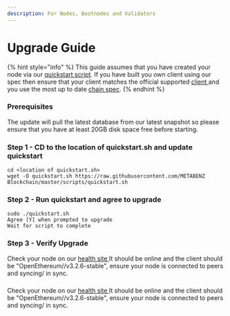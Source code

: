 ```yaml
---
description: For Nodes, Bootnodes and Validators
---
```


# Upgrade Guide

{% hint style="info" %}
This guide assumes that you have created your node via our [quickstart script](https://github.com/METABENZio/METABENZ-network/blob/master/scripts/quickstart.sh). If you have built you own client using our spec then ensure that your client matches the official supported [client ](https://github.com/METABENZio/METABENZ-network/blob/master/Dockerfile#L23)and you use the most up to date [chain spec](https://github.com/METABENZio/METABENZ-network/blob/master/config/spec.json).
{% endhint %}

### Prerequisites

The update will pull the latest database from our latest snapshot so please ensure that you have at least 20GB disk space free before starting.

### Step 1 - CD to the location of quickstart.sh and update quickstart

```
cd <location of quickstart.sh>
wget -O quickstart.sh https://raw.githubusercontent.com/METABENZ Blockchain/master/scripts/quickstart.sh
```

### Step 2 - Run quickstart and agree to upgrade

```
sudo ./quickstart.sh
Agree [Y] when prompted to upgrade
Wait for script to complete
```

### Step 3 - Verify Upgrade

Check your node on our [health site ](https://status.metabenz.com)It should be online and the client should be "OpenEthereum//v3.2.6-stable", ensure your node is connected to peers and syncing/ in sync.

### &#x20;<a href="#step-3-verify-upgrade" id="step-3-verify-upgrade"></a>

Check your node on our [health site ](https://status.metabenz.com/)It should be online and the client should be "OpenEthereum//v3.2.6-stable", ensure your node is connected to peers and syncing/ in sync.
